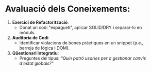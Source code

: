 # Avaluació dels Coneixements:

1. **Exercici de Refactorització**:  
   - Donat un codi "espagueti", aplicar SOLID/DRY i separar-lo en mòduls.  
2. **Auditoria de Codi**:  
   - Identificar violacions de bones pràctiques en un snippet (p.e., barreja de lògica i DOM).  
3. **Qüestionari Integratiu**:  
   - Preguntes del tipus: *"Quin patró usaries per a gestionar canvis d'estat globals?"*  
